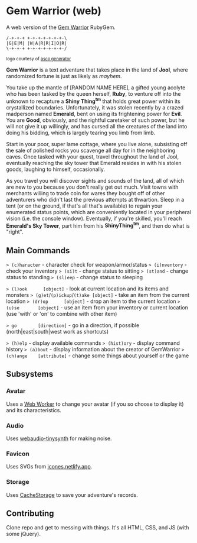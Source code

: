 # Gem Warrior (web)

A web version of the [Gem Warrior](https://github.com/michaelchadwick/gemwarrior) RubyGem.

```shell
/-+-+-+ +-+-+-+-+-+-+-\
|G|E|M| |W|A|R|R|I|O|R|
\-+-+-+ +-+-+-+-+-+-+-/
```

<small>logo courtesy of [ascii generator](http://www.network-science.de/ascii/)</small>

**Gem Warrior** is a text adventure that takes place in the land of **Jool**, where randomized fortune is just as likely as *mayhem*.

You take up the mantle of [RANDOM NAME HERE], a gifted young acolyte who has been tasked by the queen herself, **Ruby**, to venture off into the unknown to recapture a **Shiny Thing<sup>tm</sup>** that holds great power within its crystallized boundaries. Unfortunately, it was stolen recently by a crazed madperson named **Emerald**, bent on using its frightening power for **Evil**. You are **Good**, obviously, and the rightful caretaker of such power, but he will not give it up willingly, and has cursed all the creatures of the land into doing his bidding, which is largely tearing you limb from limb.

Start in your poor, super lame cottage, where you live alone, subsisting off the sale of polished rocks you scavenge all day for in the neighboring caves. Once tasked with your quest, travel throughout the land of Jool, eventually reaching the sky tower that Emerald resides in with his stolen goods, laughing to himself, occasionally.

As you travel you will discover sights and sounds of the land, all of which are new to you because you don't really get out much. Visit towns with merchants willing to trade coin for wares they bought off of other adventurers who didn't last the previous attempts at thwartion. Sleep in a tent (or on the ground, if that's all that's available) to regain your enumerated status points, which are conveniently located in your peripheral vision (i.e. the console window). Eventually, if you're skilled, you'll reach **Emerald's Sky Tower**, part him from his **ShinyThing<sup>tm</sup>**, and then do what is "right".

## Main Commands

`> (c)haracter`               - character check for weapon/armor/status
`> (i)nventory`               - check your inventory
`> (si)t`                     - change status to sitting
`> (st)and`                   - change status to standing
`> (sl)eep`                   - change status to sleeping
<!--`> rest`                  - take a load off and replenish hp-->

`> (l)ook      [object]`      - look at current location and its items and monsters
`> (g)et`/`(p)ickup`/`(t)ake [object]`           - take an item from the current location
`> (dr)op      [object]`      - drop an item to the current location
`> (u)se       [object]`      - use an item from your inventory or current location (use 'with' or 'on' to combine with other item)

`> go        [direction]`   - go in a direction, if possible (north|east|south|west work as shortcuts)
<!--`> (eq)uip [object]`    - designate an item in your inventory your weapon-->
<!--`> (uneq)uip   [object]`    - stop using an item in your inventory as your weapon-->
<!--`> (d)rop      [object]`    - drop an item from your inventory-->
<!--`> (at)ack    [monster]`   - attack a monster-->

`> (h)elp`                    - display available commands
`> (hist)ory`                 - display command history
`> (a)bout`                   - display information about the creator of GemWarrior
`> (ch)ange    [attribute]`   - change some things about yourself or the game

## Subsystems

### Avatar

Uses a [Web Worker](https://developer.mozilla.org/en-US/docs/Web/API/Web_Workers_API) to change your avatar (if you so choose to display it) and its characteristics.

### Audio

Uses [webaudio-tinysynth](https://github.com/g200kg/webaudio-tinysynth) for making noise.

### Favicon

Uses SVGs from [icones.netlify.app](https://icones.netlify.app/collection/all).

### Storage

Uses [CacheStorage](https://developer.mozilla.org/en-US/docs/Web/API/CacheStorage) to save your adventure's records.

## Contributing

Clone repo and get to messing with things. It's all HTML, CSS, and JS (with some jQuery).
